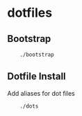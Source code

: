 # dotfiles

## Bootstrap

```bash
    ./bootstrap
```

## Dotfile Install

Add aliases for dot files
```bash
    ./dots 
```
